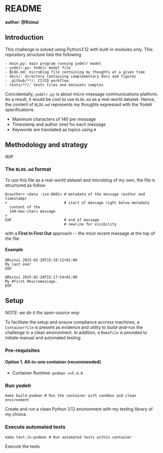 # README

**author: @Rxinui**

## Introduction

This challenge is solved using Python3.12 with built-in modules only.
This repository structure lists the following
```
- main.py: main program running yodelr model
- yodelr.py: Yodelr model file
- BLOG.md: microblog file containing my thoughts at a given time
- docs/: directory containing complementary docs and figures
- .github/**/: CI/CD workflow
- tests/**/: tests files and datasets samples   
```

Concidentally, `yodelr.py` is about micro-message communications platform. As a result, it would be cool to use `BLOG.md` as a real-world dataset.
Hence, the content of `BLOG.md` represents my thoughts expressed with the Yodelr specifications:
- Maximum characters of 140 per message
- Timestamp and author (me) for each message
- Keywords are translated as topics using `#`

## Methodology and strategy

*WIP*

### The `BLOG.md` format

To use this file as a real-world dataset and microblog of my own, the file is structured as follow:
```
@<author> <date -iso-8601> # metadata of the message (author and timestamp)
<                          # start of message right below metadata
  content of the 
  140-max-chars message
>
EOF                        # end of message
                           # newline for visibility
```

with a **First In First Out** approach -- the most recent message at the top of the file.

#### Example
```
@Rxinui 2025-02-20T15:18:12+01:00
My last one!
EOF

@Rxinui 2025-02-20T15:17:54+01:00
My #first #micromessage.
EOF
```

## Setup

*NOTE: we do it the open-source way*

To facilitate the setup and ensure compliance accross machines, a `Containerfile` is present as evidence and utility to build-and-run the challenge in a clean environment.
In addition, a `Makefile` is provided to initiate manual and automated testing

### Pre-requisites

#### Option 1. All-in-one container (recommended)

- Container Runtime: `podman >=5.4.0` 

### Run yodelr

```shell
make build-podman # Run the container with sandbox and clean environment
```

Create and run a clean Python 3.12 environment with my testing library of my choice.

### Execute automated tests

```shell
make test-in-podman # Run automated tests within container
```

Execute the tests